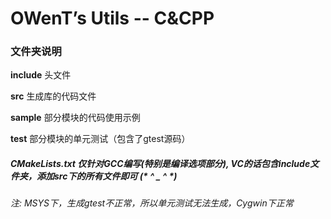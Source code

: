 OWenT’s Utils -- C&CPP
=============

### 文件夹说明
**include** 头文件

**src** 生成库的代码文件

**sample** 部分模块的代码使用示例

**test** 部分模块的单元测试（包含了gtest源码）

##### CMakeLists.txt 仅针对GCC编写(特别是编译选项部分), VC的话包含include文件夹，添加src下的所有文件即可 (* ^ _ ^ *)
###### 注: MSYS下，生成gtest不正常，所以单元测试无法生成，Cygwin下正常

